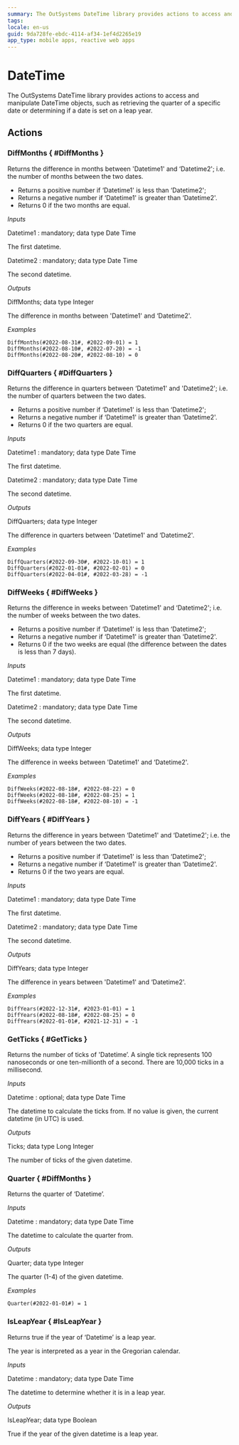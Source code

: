 ```yaml
---
summary: The OutSystems DateTime library provides actions to access and manipulate DateTime objects, such as retrieving the quarter of a specific date or determining if a date is set on a leap year.
tags: 
locale: en-us
guid: 9da728fe-ebdc-4114-af34-1ef4d2265e19
app_type: mobile apps, reactive web apps
---
```


# DateTime

The OutSystems DateTime library provides actions to access and manipulate DateTime objects, such as retrieving the quarter of a specific date or determining if a date is set on a leap year.

## Actions

### DiffMonths { #DiffMonths }

Returns the difference in months between 'Datetime1' and ‘Datetime2'; i.e. the number of months between the two dates.

* Returns a positive number if ‘Datetime1' is less than ‘Datetime2';
* Returns a negative number if ‘Datetime1' is greater than ‘Datetime2'.
* Returns 0 if the two months are equal.

_Inputs_    

Datetime1 : mandatory; data type Date Time         

The first datetime.    

 Datetime2 : mandatory; data type Date Time         

The second datetime.

_Outputs_

DiffMonths; data type Integer

The difference in months between 'Datetime1' and ‘Datetime2'.

_Examples_
```
DiffMonths(#2022-08-31#, #2022-09-01) = 1
DiffMonths(#2022-08-10#, #2022-07-20) = -1
DiffMonths(#2022-08-20#, #2022-08-10) = 0
```
### DiffQuarters { #DiffQuarters }

Returns the difference in quarters between ‘Datetime1' and 'Datetime2'; i.e. the number of quarters between the two dates.

* Returns a positive number if ‘Datetime1' is less than ‘Datetime2';
* Returns a negative number if ‘Datetime1' is greater than ‘Datetime2'.
* Returns 0 if the two quarters are equal.

_Inputs_     

Datetime1 : mandatory; data type Date Time         

The first datetime.    

 Datetime2 : mandatory; data type Date Time         

The second datetime.

_Outputs_

DiffQuarters; data type Integer

The difference in quarters between 'Datetime1' and ‘Datetime2'.

_Examples_
```
DiffQuarters(#2022-09-30#, #2022-10-01) = 1
DiffQuarters(#2022-01-01#, #2022-02-01) = 0
DiffQuarters(#2022-04-01#, #2022-03-28) = -1
```

### DiffWeeks { #DiffWeeks }

Returns the difference in weeks between ‘Datetime1' and ‘Datetime2'; i.e. the number of weeks between the two dates.

* Returns a positive number if ‘Datetime1' is less than ‘Datetime2';
* Returns a negative number if ‘Datetime1' is greater than ‘Datetime2'.
* Returns 0 if the two weeks are equal (the difference between the dates is less than 7 days).

_Inputs_     

Datetime1 : mandatory; data type Date Time         

The first datetime.    

 Datetime2 : mandatory; data type Date Time         

The second datetime.

_Outputs_

DiffWeeks; data type Integer

The difference in weeks between 'Datetime1' and ‘Datetime2'.

_Examples_
```
DiffWeeks(#2022-08-18#, #2022-08-22) = 0
DiffWeeks(#2022-08-18#, #2022-08-25) = 1
DiffWeeks(#2022-08-18#, #2022-08-10) = -1
```

### DiffYears { #DiffYears }

Returns the difference in years between ‘Datetime1' and ‘Datetime2'; i.e. the number of years between the two dates.

* Returns a positive number if ‘Datetime1' is less than ‘Datetime2';
* Returns a negative number if ‘Datetime1' is greater than ‘Datetime2'.
* Returns 0 if the two years are equal.

_Inputs_     

Datetime1 : mandatory; data type Date Time         

The first datetime.    

 Datetime2 : mandatory; data type Date Time         

The second datetime.

_Outputs_

DiffYears; data type Integer

The difference in years between 'Datetime1' and ‘Datetime2'.

_Examples_
```
DiffYears(#2022-12-31#, #2023-01-01) = 1
DiffYears(#2022-08-18#, #2022-08-25) = 0
DiffYears(#2022-01-01#, #2021-12-31) = -1
```

### GetTicks { #GetTicks }

Returns the number of ticks of 'Datetime’. A single tick represents 100 nanoseconds or one ten-millionth of a second. There are 10,000 ticks in a millisecond.

_Inputs_     

Datetime : optional; data type Date Time         

The datetime to calculate the ticks from. If no value is given, the current datetime (in UTC) is used.

_Outputs_

Ticks; data type Long Integer

The number of ticks of the given datetime.

### Quarter { #DiffMonths }

Returns the quarter of ‘Datetime’. 

_Inputs_     

Datetime : mandatory; data type Date Time         

The datetime to calculate the quarter from.

_Outputs_

Quarter; data type Integer

The quarter (1-4) of the given datetime.

_Examples_
```
Quarter(#2022-01-01#) = 1
```
### IsLeapYear { #IsLeapYear }

Returns true if the year of ‘Datetime’ is a leap year.

The year is interpreted as a year in the Gregorian calendar.

_Inputs_

Datetime : mandatory; data type Date Time         

The datetime to determine whether it is in a leap year.

_Outputs_

IsLeapYear; data type Boolean

True if the year of the given datetime is a leap year.
